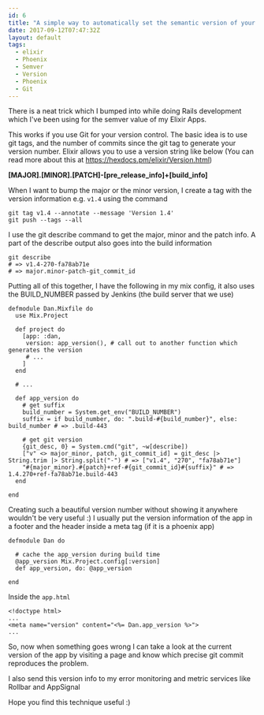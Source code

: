 ```yaml
---
id: 6
title: "A simple way to automatically set the semantic version of your Elixir app"
date: 2017-09-12T07:47:32Z
layout: default
tags:
  - elixir
  - Phoenix
  - Semver
  - Version
  - Phoenix
  - Git
---
```


There is a neat trick which I bumped into while doing Rails development which I've
been using for the semver value of my Elixir Apps.

This works if you use Git for your version control. The basic idea is to use git tags,
and the number of commits since the git tag to generate your version number. Elixir
allows you to use a version string like below (You can read more about this at https://hexdocs.pm/elixir/Version.html)

**[MAJOR].[MINOR].[PATCH]-[pre_release_info]+[build_info]**

When I want to bump the major or the minor version, I create a tag with the version information e.g. `v1.4` using the command

    git tag v1.4 --annotate --message 'Version 1.4'
    git push --tags --all

I use the git describe command to get the major, minor and the patch info. A part of the describe output also goes into the build information

    git describe
    # => v1.4-270-fa78ab71e
    # => major.minor-patch-git_commit_id

Putting all of this together, I have the following in my mix config, it also uses the BUILD_NUMBER passed by Jenkins (the build server that we use)

```
defmodule Dan.Mixfile do
  use Mix.Project

  def project do
    [app: :dan,
     version: app_version(), # call out to another function which generates the version
     # ...
    ]
  end

  # ...

  def app_version do
    # get suffix
    build_number = System.get_env("BUILD_NUMBER")
    suffix = if build_number, do: ".build-#{build_number}", else: build_number # => .build-443

    # get git version
    {git_desc, 0} = System.cmd("git", ~w[describe])
    ["v" <> major_minor, patch, git_commit_id] = git_desc |> String.trim |> String.split("-") # => ["v1.4", "270", "fa78ab71e"]
    "#{major_minor}.#{patch}+ref-#{git_commit_id}#{suffix}" # => 1.4.270+ref-fa78ab71e.build-443
  end

end
```

Creating such a beautiful version number without showing it anywhere wouldn't be very useful :)
I usually put the version information of the app in a footer and the header inside a meta tag (if it is a phoenix app)

```
defmodule Dan do

  # cache the app_version during build time
  @app_version Mix.Project.config[:version]
  def app_version, do: @app_version

end
```

Inside the `app.html`
```
<!doctype html>
...
<meta name="version" content="<%= Dan.app_version %>">
...
```

So, now when something goes wrong I can take a look at the current version of the app by visiting a page and know which precise git commit reproduces the problem.

I also send this version info to my error monitoring and metric services like Rollbar and AppSignal

Hope you find this technique useful :)
